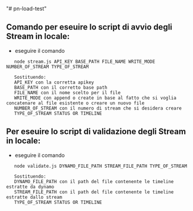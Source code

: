 "# pn-load-test" 

## Comando per eseuire lo script di avvio degli Stream in locale:
- eseguire il comando
```
   node stream.js API_KEY BASE_PATH FILE_NAME WRITE_MODE NUMBER_OF_STREAM TYPE_OF_STREAM

   Sostituendo:
   API_KEY con la corretta apikey 
   BASE_PATH con il corretto base path
   FILE_NAME con il nome scelto per il file
   WRITE_MODE con append o create in base al fatto che si voglia concatenare al file esistente o creare un nuovo file 
   NUMBER_OF_STREAM con il numero di stream che si desidera creare
   TYPE_OF_STREAM STATUS OR TIMELINE

```

## Per eseuire lo script di validazione degli Stream in locale:
- eseguire il comando
```
   node validate.js DYNAMO_FILE_PATH STREAM_FILE_PATH TYPE_OF_STREAM

   Sostituendo:
   DYNAMO_FILE_PATH con il path del file contenente le timeline estratte da dynamo
   STREAM_FILE_PATH con il path del file contenente le timeline estratte dallo stream
   TYPE_OF_STREAM STATUS OR TIMELINE

```

